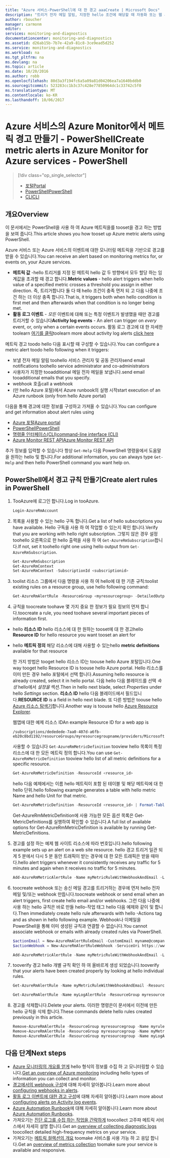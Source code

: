 ```yaml
---
title: "Azure 서비스-PowerShell에 대 한 경고 aaaCreate | Microsoft Docs"
description: "트리거 전자 메일 알림, 지정한 hello 조건에 해당할 때 자동화 또는 웹 사이트 Url (webhook)를 호출 합니다."
author: rboucher
manager: carmonm
editor: 
services: monitoring-and-diagnostics
documentationcenter: monitoring-and-diagnostics
ms.assetid: d26ab15b-7b7e-42a9-81c8-3ce9ead5d252
ms.service: monitoring-and-diagnostics
ms.workload: na
ms.tgt_pltfrm: na
ms.devlang: na
ms.topic: article
ms.date: 10/20/2016
ms.author: robb
ms.openlocfilehash: 80d3a3f194fc6a5a09a81d04206ea7a1640bddb0
ms.sourcegitcommit: 523283cc1b3c37c428e77850964dc1c33742c5f0
ms.translationtype: MT
ms.contentlocale: ko-KR
ms.lasthandoff: 10/06/2017
---
```

# <a name="create-metric-alerts-in-azure-monitor-for-azure-services---powershell"></a><span data-ttu-id="cba9d-103">Azure 서비스의 Azure Monitor에서 메트릭 경고 만들기 - PowerShell</span><span class="sxs-lookup"><span data-stu-id="cba9d-103">Create metric alerts in Azure Monitor for Azure services - PowerShell</span></span>
> [!div class="op_single_selector"]
> * [<span data-ttu-id="cba9d-104">포털</span><span class="sxs-lookup"><span data-stu-id="cba9d-104">Portal</span></span>](insights-alerts-portal.md)
> * [<span data-ttu-id="cba9d-105">PowerShell</span><span class="sxs-lookup"><span data-stu-id="cba9d-105">PowerShell</span></span>](insights-alerts-powershell.md)
> * [<span data-ttu-id="cba9d-106">CLI</span><span class="sxs-lookup"><span data-stu-id="cba9d-106">CLI</span></span>](insights-alerts-command-line-interface.md)
>
>

## <a name="overview"></a><span data-ttu-id="cba9d-107">개요</span><span class="sxs-lookup"><span data-stu-id="cba9d-107">Overview</span></span>
<span data-ttu-id="cba9d-108">이 문서에서는 PowerShell을 사용 하 여 Azure 메트릭을를 tooset을 경고 하는 방법을 보여 줍니다.</span><span class="sxs-lookup"><span data-stu-id="cba9d-108">This article shows you how tooset up Azure metric alerts using PowerShell.</span></span>  

<span data-ttu-id="cba9d-109">Azure 서비스 또는 Azure 서비스의 이벤트에 대한 모니터링 메트릭을 기반으로 경고를 받을 수 있습니다.</span><span class="sxs-lookup"><span data-stu-id="cba9d-109">You can receive an alert based on monitoring metrics for, or events on, your Azure services.</span></span>

* <span data-ttu-id="cba9d-110">**메트릭 값** -hello 트리거를 지정 된 메트릭 hello 값 두 방향에서 모두 할당 하는 임계값을 초과할 때 경고 합니다.</span><span class="sxs-lookup"><span data-stu-id="cba9d-110">**Metric values** - hello alert triggers when hello value of a specified metric crosses a threshold you assign in either direction.</span></span> <span data-ttu-id="cba9d-111">즉, 트리거합니다 둘 다 때 hello 조건이 충족 먼저 되 고 다음 나중에 조건 하는 더 이상 충족 합니다.</span><span class="sxs-lookup"><span data-stu-id="cba9d-111">That is, it triggers both when hello condition is first met and then afterwards when that condition is no longer being met.</span></span>    
* <span data-ttu-id="cba9d-112">**활동 로그 이벤트** - *모든* 이벤트에 대해 또는 특정 이벤트가 발생했을 때만 경고를 트리거할 수 있습니다</span><span class="sxs-lookup"><span data-stu-id="cba9d-112">**Activity log events** - An alert can trigger on *every* event, or, only when a certain events occurs.</span></span> <span data-ttu-id="cba9d-113">활동 로그 경고에 대 한 자세한 toolearn [여기를 클릭](monitoring-activity-log-alerts.md)</span><span class="sxs-lookup"><span data-stu-id="cba9d-113">toolearn more about activity log alerts [click here](monitoring-activity-log-alerts.md)</span></span>

<span data-ttu-id="cba9d-114">메트릭 경고 toodo hello 다음 표시할 때 구성할 수 있습니다.</span><span class="sxs-lookup"><span data-stu-id="cba9d-114">You can configure a metric alert toodo hello following when it triggers:</span></span>

* <span data-ttu-id="cba9d-115">보낼 전자 메일 알림 toohello 서비스 관리자 및 공동 관리자</span><span class="sxs-lookup"><span data-stu-id="cba9d-115">send email notifications toohello service administrator and co-administrators</span></span>
* <span data-ttu-id="cba9d-116">사용자가 지정한 tooadditional 메일 전자 메일을 보냅니다.</span><span class="sxs-lookup"><span data-stu-id="cba9d-116">send email tooadditional emails that you specify.</span></span>
* <span data-ttu-id="cba9d-117">webhook 호출</span><span class="sxs-lookup"><span data-stu-id="cba9d-117">call a webhook</span></span>
* <span data-ttu-id="cba9d-118">(만 hello Azure 포털)에서 Azure runbook의 실행 시작</span><span class="sxs-lookup"><span data-stu-id="cba9d-118">start execution of an Azure runbook (only from hello Azure portal)</span></span>

<span data-ttu-id="cba9d-119">다음을 통해 경고에 대한 정보를 구성하고 가져올 수 있습니다.</span><span class="sxs-lookup"><span data-stu-id="cba9d-119">You can configure and get information about alert rules using</span></span>

* [<span data-ttu-id="cba9d-120">Azure 포털</span><span class="sxs-lookup"><span data-stu-id="cba9d-120">Azure portal</span></span>](insights-alerts-portal.md)
* [<span data-ttu-id="cba9d-121">PowerShell</span><span class="sxs-lookup"><span data-stu-id="cba9d-121">PowerShell</span></span>](insights-alerts-powershell.md)
* [<span data-ttu-id="cba9d-122">명령줄 인터페이스(CLI)</span><span class="sxs-lookup"><span data-stu-id="cba9d-122">command-line interface (CLI)</span></span>](insights-alerts-command-line-interface.md)
* [<span data-ttu-id="cba9d-123">Azure Monitor REST API</span><span class="sxs-lookup"><span data-stu-id="cba9d-123">Azure Monitor REST API</span></span>](https://msdn.microsoft.com/library/azure/dn931945.aspx)

<span data-ttu-id="cba9d-124">추가 정보를 입력할 수 있습니다 항상 ```Get-Help``` 다음 PowerShell 명령을에서 도움말을 원하는 hello 및 합니다.</span><span class="sxs-lookup"><span data-stu-id="cba9d-124">For additional information, you can always type ```Get-Help``` and then hello PowerShell command you want help on.</span></span>

## <a name="create-alert-rules-in-powershell"></a><span data-ttu-id="cba9d-125">PowerShell에서 경고 규칙 만들기</span><span class="sxs-lookup"><span data-stu-id="cba9d-125">Create alert rules in PowerShell</span></span>
1. <span data-ttu-id="cba9d-126">TooAzure에 로그인 합니다.</span><span class="sxs-lookup"><span data-stu-id="cba9d-126">Log in tooAzure.</span></span>   

    ```PowerShell
    Login-AzureRmAccount

    ```
2. <span data-ttu-id="cba9d-127">목록을 사용할 수 있는 hello 구독 합니다.</span><span class="sxs-lookup"><span data-stu-id="cba9d-127">Get a list of hello subscriptions you have available.</span></span> <span data-ttu-id="cba9d-128">Hello 구독을 사용 하 여 작업할 수 있는지 확인 합니다.</span><span class="sxs-lookup"><span data-stu-id="cba9d-128">Verify that you are working with hello right subscription.</span></span> <span data-ttu-id="cba9d-129">그렇지 않은 경우 설정 toohello 오른쪽으로 한 hello 출력을 사용 하 여 `Get-AzureRmSubscription`합니다.</span><span class="sxs-lookup"><span data-stu-id="cba9d-129">If not, set it toohello right one using hello output from `Get-AzureRmSubscription`.</span></span>

    ```PowerShell
    Get-AzureRmSubscription
    Get-AzureRmContext
    Set-AzureRmContext -SubscriptionId <subscriptionid>
    ```
3. <span data-ttu-id="cba9d-130">toolist 리소스 그룹에서 다음 명령을 사용 하 여 hello에 대 한 기존 규칙:</span><span class="sxs-lookup"><span data-stu-id="cba9d-130">toolist existing rules on a resource group, use hello following command:</span></span>

   ```PowerShell
   Get-AzureRmAlertRule -ResourceGroup <myresourcegroup> -DetailedOutput
   ```
4. <span data-ttu-id="cba9d-131">규칙을 toocreate toohave 몇 가지 중요 한 정보가 필요 정보의 먼저 합니다.</span><span class="sxs-lookup"><span data-stu-id="cba9d-131">toocreate a rule, you need toohave several important pieces of information first.</span></span>

  * <span data-ttu-id="cba9d-132">hello **리소스 ID** hello 리소스에 대 한 원하는 tooset에 대 한 경고</span><span class="sxs-lookup"><span data-stu-id="cba9d-132">hello **Resource ID** for hello resource you want tooset an alert for</span></span>
  * <span data-ttu-id="cba9d-133">hello **메트릭 정의** 해당 리소스에 대해 사용할 수 있는</span><span class="sxs-lookup"><span data-stu-id="cba9d-133">hello **metric definitions** available for that resource</span></span>

     <span data-ttu-id="cba9d-134">한 가지 방법은 tooget hello 리소스 ID는 toouse hello Azure 포털입니다.</span><span class="sxs-lookup"><span data-stu-id="cba9d-134">One way tooget hello Resource ID is toouse hello Azure portal.</span></span> <span data-ttu-id="cba9d-135">Hello 리소스를 이미 만든 경우 hello 포털에서 선택 합니다.</span><span class="sxs-lookup"><span data-stu-id="cba9d-135">Assuming hello resource is already created, select it in hello portal.</span></span> <span data-ttu-id="cba9d-136">다음 hello 다음 블레이드를 선택 *속성* hello에서 *설정을* 섹션.</span><span class="sxs-lookup"><span data-stu-id="cba9d-136">Then in hello next blade, select *Properties* under hello *Settings* section.</span></span> <span data-ttu-id="cba9d-137">**리소스 ID** hello 다음 블레이드에서 필드입니다.</span><span class="sxs-lookup"><span data-stu-id="cba9d-137">**RESOURCE ID** is a field in hello next blade.</span></span> <span data-ttu-id="cba9d-138">또 다른 방법은 toouse hello [Azure 리소스 탐색기](https://resources.azure.com/)합니다.</span><span class="sxs-lookup"><span data-stu-id="cba9d-138">Another way is toouse hello [Azure Resource Explorer](https://resources.azure.com/).</span></span>

     <span data-ttu-id="cba9d-139">웹앱에 대한 예제 리소스 ID</span><span class="sxs-lookup"><span data-stu-id="cba9d-139">An example Resource ID for a web app is</span></span>

     ```
     /subscriptions/dededede-7aa0-407d-a6fb-eb20c8bd1192/resourceGroups/myresourcegroupname/providers/Microsoft.Web/sites/mywebsitename
     ```

     <span data-ttu-id="cba9d-140">사용할 수 있습니다 `Get-AzureRmMetricDefinition` tooview hello 목록이 특정 리소스에 대 한 모든 메트릭 정의 합니다.</span><span class="sxs-lookup"><span data-stu-id="cba9d-140">You can use `Get-AzureRmMetricDefinition` tooview hello list of all metric definitions for a specific resource.</span></span>

     ```PowerShell
     Get-AzureRmMetricDefinition -ResourceId <resource_id>
     ```

     <span data-ttu-id="cba9d-141">hello 다음 예제에서는 이름 hello 메트릭이 포함 된 테이블 및 해당 메트릭에 대 한 hello 단위.</span><span class="sxs-lookup"><span data-stu-id="cba9d-141">hello following example generates a table with hello metric Name and hello Unit for that metric.</span></span>

     ```PowerShell
     Get-AzureRmMetricDefinition -ResourceId <resource_id> | Format-Table -Property Name,Unit

     ```
     <span data-ttu-id="cba9d-142">Get-AzureRmMetricDefinition에 사용 가능한 모든 옵션 목록은 Get-MetricDefinitions를 실행하여 확인할 수 있습니다.</span><span class="sxs-lookup"><span data-stu-id="cba9d-142">A full list of available options for Get-AzureRmMetricDefinition is available by running Get-MetricDefinitions.</span></span>
5. <span data-ttu-id="cba9d-143">경고를 설정 하는 예제 웹 사이트 리소스에 따라 번호입니다.</span><span class="sxs-lookup"><span data-stu-id="cba9d-143">hello following example sets up an alert on a web site resource.</span></span> <span data-ttu-id="cba9d-144">hello 경고 트리거 일관 되 게 5 분에서 다시 5 분 동안 트래픽이 받는 경우에 대 한 모든 트래픽은 받을 때마다.</span><span class="sxs-lookup"><span data-stu-id="cba9d-144">hello alert triggers whenever it consistently receives any traffic for 5 minutes and again when it receives no traffic for 5 minutes.</span></span>

    ```PowerShell
    Add-AzureRmMetricAlertRule -Name myMetricRuleWithWebhookAndEmail -Location "East US" -ResourceGroup myresourcegroup -TargetResourceId /subscriptions/dededede-7aa0-407d-a6fb-eb20c8bd1192/resourceGroups/myresourcegroupname/providers/Microsoft.Web/sites/mywebsitename -MetricName "BytesReceived" -Operator GreaterThan -Threshold 2 -WindowSize 00:05:00 -TimeAggregationOperator Total -Description "alert on any website activity"

    ```
6. <span data-ttu-id="cba9d-145">toocreate webhook 또는 송신 메일 경고를 트리거하는 경우에 먼저 hello 전자 메일 및/또는 webhook 만듭니다.</span><span class="sxs-lookup"><span data-stu-id="cba9d-145">toocreate webhook or send email when an alert triggers, first create hello email and/or webhooks.</span></span> <span data-ttu-id="cba9d-146">그런 다음 나중에 사용 하는 hello 규칙은 바로 만들 hello-작업 태그 hello 다음 예제와 같이 및 합니다.</span><span class="sxs-lookup"><span data-stu-id="cba9d-146">Then immediately create hello rule afterwards with hello -Actions tag and as shown in hello following example.</span></span> <span data-ttu-id="cba9d-147">Webhook나 이메일을 PowerShell을 통해 이미 생성된 규칙과 연결할 수 없습니다.</span><span class="sxs-lookup"><span data-stu-id="cba9d-147">You cannot associate webhook or emails with already created rules via PowerShell.</span></span>

    ```PowerShell
    $actionEmail = New-AzureRmAlertRuleEmail -CustomEmail myname@company.com
    $actionWebhook = New-AzureRmAlertRuleWebhook -ServiceUri https://www.contoso.com?token=mytoken

    Add-AzureRmMetricAlertRule -Name myMetricRuleWithWebhookAndEmail -Location "East US" -ResourceGroup myresourcegroup -TargetResourceId /subscriptions/dededede-7aa0-407d-a6fb-eb20c8bd1192/resourceGroups/myresourcegroupname/providers/Microsoft.Web/sites/mywebsitename -MetricName "BytesReceived" -Operator GreaterThan -Threshold 2 -WindowSize 00:05:00 -TimeAggregationOperator Total -Actions $actionEmail, $actionWebhook -Description "alert on any website activity"
    ```

7. <span data-ttu-id="cba9d-148">tooverify 경고 hello 개별 규칙 확인 하 여 올바르게 생성 되었습니다.</span><span class="sxs-lookup"><span data-stu-id="cba9d-148">tooverify that your alerts have been created properly by looking at hello individual rules.</span></span>

    ```PowerShell
    Get-AzureRmAlertRule -Name myMetricRuleWithWebhookAndEmail -ResourceGroup myresourcegroup -DetailedOutput

    Get-AzureRmAlertRule -Name myLogAlertRule -ResourceGroup myresourcegroup -DetailedOutput
    ```
8. <span data-ttu-id="cba9d-149">경고를 삭제합니다.</span><span class="sxs-lookup"><span data-stu-id="cba9d-149">Delete your alerts.</span></span> <span data-ttu-id="cba9d-150">이러한 명령은이 문서에서 이전에 만든 hello 규칙을 삭제 합니다.</span><span class="sxs-lookup"><span data-stu-id="cba9d-150">These commands delete hello rules created previously in this article.</span></span>

    ```PowerShell
    Remove-AzureRmAlertRule -ResourceGroup myresourcegroup -Name myrule
    Remove-AzureRmAlertRule -ResourceGroup myresourcegroup -Name myMetricRuleWithWebhookAndEmail
    Remove-AzureRmAlertRule -ResourceGroup myresourcegroup -Name myLogAlertRule
    ```

## <a name="next-steps"></a><span data-ttu-id="cba9d-151">다음 단계</span><span class="sxs-lookup"><span data-stu-id="cba9d-151">Next steps</span></span>
* <span data-ttu-id="cba9d-152">[Azure 모니터링의 개요를 얻게](monitoring-overview.md) hello 형식의 정보를 수집 하 고 모니터링할 수 있습니다.</span><span class="sxs-lookup"><span data-stu-id="cba9d-152">[Get an overview of Azure monitoring](monitoring-overview.md) including hello types of information you can collect and monitor.</span></span>
* <span data-ttu-id="cba9d-153">[경고에서의 webhook 구성](insights-webhooks-alerts.md)에 대해 자세히 알아봅니다.</span><span class="sxs-lookup"><span data-stu-id="cba9d-153">Learn more about [configuring webhooks in alerts](insights-webhooks-alerts.md).</span></span>
* <span data-ttu-id="cba9d-154">[활동 로그 이벤트에 대한 경고 구성](monitoring-activity-log-alerts.md)에 대해 자세히 알아봅니다.</span><span class="sxs-lookup"><span data-stu-id="cba9d-154">Learn more about [configuring alerts on Activity log events](monitoring-activity-log-alerts.md).</span></span>
* <span data-ttu-id="cba9d-155">[Azure Automation Runbook](../automation/automation-starting-a-runbook.md)에 대해 자세히 알아봅니다.</span><span class="sxs-lookup"><span data-stu-id="cba9d-155">Learn more about [Azure Automation Runbooks](../automation/automation-starting-a-runbook.md).</span></span>
* <span data-ttu-id="cba9d-156">가져오기는 [진단 로그를 수집 하는 작업을 간략하게](monitoring-overview-of-diagnostic-logs.md) toocollect 고주파 메트릭 서비스에서 자세히 설명 합니다.</span><span class="sxs-lookup"><span data-stu-id="cba9d-156">Get an [overview of collecting diagnostic logs](monitoring-overview-of-diagnostic-logs.md) toocollect detailed high-frequency metrics on your service.</span></span>
* <span data-ttu-id="cba9d-157">가져오기는 [메트릭 컬렉션의 개요](insights-how-to-customize-monitoring.md) toomake 서비스를 사용 가능 하 고 응답 합니다.</span><span class="sxs-lookup"><span data-stu-id="cba9d-157">Get an [overview of metrics collection](insights-how-to-customize-monitoring.md) toomake sure your service is available and responsive.</span></span>
